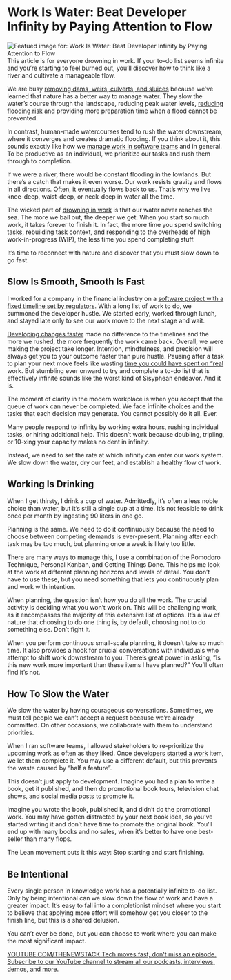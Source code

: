 # Work Is Water: Beat Developer Infinity by Paying Attention to Flow
![Featued image for: Work Is Water: Beat Developer Infinity by Paying Attention to Flow](https://cdn.thenewstack.io/media/2025/06/9e2df16b-matthew-feeney-75iv0_efh0c-unsplash-1024x575.jpg)
This article is for everyone drowning in work. If your to-do list seems infinite and you’re starting to feel burned out, you’ll discover how to think like a river and cultivate a manageable flow.

We are busy [removing dams, weirs, culverts, and sluices](https://www.theguardian.com/environment/2025/may/15/record-number-river-blocking-dams-removed-europe) because we’ve learned that nature has a better way to manage water. They slow the water’s course through the landscape, reducing peak water levels, [reducing flooding risk](https://thenewstack.io/how-to-simplify-kubernetes-updates-and-reduce-risk/) and providing more preparation time when a flood cannot be prevented.

In contrast, human-made watercourses tend to rush the water downstream, where it converges and creates dramatic flooding. If you think about it, this sounds exactly like how we [manage work in software teams](https://thenewstack.io/managing-software-development-team-dynamics-from-within/) and in general. To be productive as an individual, we prioritize our tasks and rush them through to completion.

If we were a river, there would be constant flooding in the lowlands. But there’s a catch that makes it even worse. Our work resists gravity and flows in all directions. Often, it eventually flows back to us. That’s why we live knee-deep, waist-deep, or neck-deep in water all the time.

The wicked part of [drowning in work](https://moduscooperandi.com/books-and-classes) is that our water never reaches the sea. The more we bail out, the deeper we get. When you start so much work, it takes forever to finish it. In fact, the more time you spend switching tasks, rebuilding task context, and responding to the overheads of high work-in-progress (WIP), the less time you spend completing stuff.

It’s time to reconnect with nature and discover that you must slow down to go fast.

## Slow Is Smooth, Smooth Is Fast
I worked for a company in the financial industry on a [software project with a fixed timeline set by regulators](https://thenewstack.io/governance-engineering-breaks-down-the-silos-in-regulated-software/). With a long list of work to do, we summoned the developer hustle. We started early, worked through lunch, and stayed late only to see our work move to the next stage and wait.

[Developing changes faster](https://thenewstack.io/infrastructure-as-code-modernizing-for-faster-development/) made no difference to the timelines and the more we rushed, the more frequently the work came back. Overall, we were making the project take longer.
Intention, mindfulness, and precision will always get you to your outcome faster than pure hustle. Pausing after a task to plan your next move feels like wasting [time you could have spent on “real](https://thenewstack.io/going-real-time-in-adtech-a-batch-to-streaming-journey/) work. But stumbling ever onward to try and complete a to-do list that is effectively infinite sounds like the worst kind of Sisyphean endeavor. And it is.

The moment of clarity in the modern workplace is when you accept that the queue of work can never be completed. We face infinite choices and the tasks that each decision may generate. You cannot possibly do it all. Ever.

Many people respond to infinity by working extra hours, rushing individual tasks, or hiring additional help. This doesn’t work because doubling, tripling, or 10-xing your capacity makes no dent in infinity.

Instead, we need to set the rate at which infinity can enter our work system. We slow down the water, dry our feet, and establish a healthy flow of work.

## Working Is Drinking
When I get thirsty, I drink a cup of water. Admittedly, it’s often a less noble choice than water, but it’s still a single cup at a time. It’s not feasible to drink once per month by ingesting 90 liters in one go.

Planning is the same. We need to do it continuously because the need to choose between competing demands is ever-present. Planning after each task may be too much, but planning once a week is likely too little.

There are many ways to manage this, I use a combination of the Pomodoro Technique, Personal Kanban, and Getting Things Done. This helps me look at the work at different planning horizons and levels of detail. You don’t have to use these, but you need something that lets you continuously plan and work with intention.

When planning, the question isn’t how you do all the work. The crucial activity is deciding what you won’t work on. This will be challenging work, as it encompasses the majority of this extensive list of options. It’s a law of nature that choosing to do one thing is, by default, choosing not to do something else. Don’t fight it.

When you perform continuous small-scale planning, it doesn’t take so much time. It also provides a hook for crucial conversations with individuals who attempt to shift work downstream to you. There’s great power in asking, “Is this new work more important than these items I have planned?” You’ll often find it’s not.

## How To Slow the Water
We slow the water by having courageous conversations. Sometimes, we must tell people we can’t accept a request because we’re already committed. On other occasions, we collaborate with them to understand priorities.

When I ran software teams, I allowed stakeholders to re-prioritize the upcoming work as often as they liked. Once [developers started a work](https://thenewstack.io/using-ai-to-help-developers-work-with-regular-expressions/) item, we let them complete it. You may use a different default, but this prevents the waste caused by “half a feature”.

This doesn’t just apply to development. Imagine you had a plan to write a book, get it published, and then do promotional book tours, television chat shows, and social media posts to promote it.

Imagine you wrote the book, published it, and didn’t do the promotional work. You may have gotten distracted by your next book idea, so you’ve started writing it and don’t have time to promote the original book. You’ll end up with many books and no sales, when it’s better to have one best-seller than many flops.

The Lean movement puts it this way: Stop starting and start finishing.

## Be Intentional
Every single person in knowledge work has a potentially infinite to-do list. Only by being intentional can we slow down the flow of work and have a greater impact. It’s easy to fall into a completionist mindset where you start to believe that applying more effort will somehow get you closer to the finish line, but this is a shared delusion.

You can’t ever be done, but you can choose to work where you can make the most significant impact.

[
YOUTUBE.COM/THENEWSTACK
Tech moves fast, don't miss an episode. Subscribe to our YouTube
channel to stream all our podcasts, interviews, demos, and more.
](https://youtube.com/thenewstack?sub_confirmation=1)